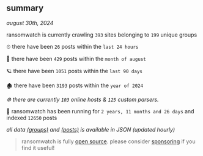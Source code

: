 
## summary
_august 30th, 2024_

ransomwatch is currently crawling `393` sites belonging to `199` unique groups

⏲ there have been `26` posts within the `last 24 hours`

🦈 there have been `429` posts within the `month of august`

🪐 there have been `1051` posts within the `last 90 days`

🏚 there have been `3193` posts within the `year of 2024`

_⚙️ there are currently `103` online hosts & `125` custom parsers._

🦕 ransomwatch has been running for `2 years, 11 months and 26 days` and indexed `12650` posts

_all data  [(groups)](http://ransomwhat.telemetry.ltd/groups) and [(posts)](http://ransomwhat.telemetry.ltd/posts) is available in JSON (updated hourly)_

> ransomwatch is fully [open source](https://github.com/joshhighet/ransomwatch#ransomwatch--). please consider [sponsoring](https://github.com/sponsors/joshhighet) if you find it useful!
